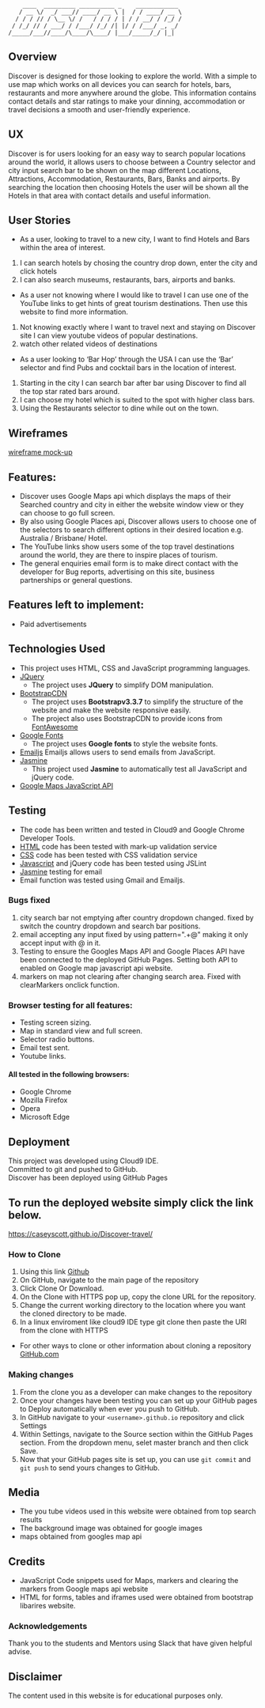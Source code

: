         ____  _________ __________ _    ____________ 
       / __ \/  _/ ___// ____/ __ \ |  / / ____/ __ \
      / / / // / \__ \/ /   / / / / | / / __/ / /_/ /
     / /_/ // / ___/ / /___/ /_/ /| |/ / /___/ _, _/ 
    /_____/___//____/\____/\____/ |___/_____/_/ |_|  

 

## Overview  
Discover is designed for those looking to explore the world.
With a simple to use map which works on all devices you can search for hotels, bars, restaurants and more anywhere around the globe.
This information contains contact details and star ratings to make your dinning, accommodation or travel decisions a smooth and user-friendly experience.

## UX 
Discover is for users looking for an easy way to search popular locations around the world, it allows users to choose between a Country selector and city input search bar to be shown on the map different Locations, Attractions, Accommodation, Restaurants, Bars, Banks and airports. By searching the location then choosing Hotels the user will be shown all the Hotels in that area with contact details and useful information.

## User Stories   
-	As a user, looking to travel to a new city, I want to find Hotels and Bars within the area of interest.
1. I can search hotels by chosing the country drop down, enter the city and click hotels
2. I can also search museums, restaurants, bars, airports and banks.


-	As a user not knowing where I would like to travel I can use one of the YouTube links to get hints of great tourism destinations. Then use this website to find more information. 
1. Not knowing exactly where I want to travel next and staying on Discover site I can view youtube videos of popular destinations.
2. watch other related videos of destinations 

-	As a user looking to ‘Bar Hop’ through the USA I can use the ‘Bar’ selector and find Pubs and cocktail bars in the location of interest.
1. Starting in the city I can search bar after bar using Discover to find all the top star rated bars around.
2. I can choose my hotel which  is suited to the spot with higher class bars.
3. Using the Restaurants selector to dine while out on the town.

## Wireframes 
[wireframe mock-up](https://github.com/CaseyScott/milestone-2-interactive-frontend/blob/master/assets/images/mockup.png)

## Features:  
-	Discover uses Google Maps api which displays the maps of their Searched country and city in either the website window view or they can choose to go full screen.  
-	By also using Google Places api, Discover allows users to choose one of the selectors to search different options in their desired location e.g.  Australia / Brisbane/ Hotel.   
-	The YouTube links show users some of the top travel destinations around the world, they are there to inspire places of tourism. 
-	The general enquiries email form is to make direct contact with the developer for Bug reports, advertising on this site, business partnerships or general questions.  

## Features left to implement:  
-	Paid advertisements  

## Technologies Used
- This project uses HTML, CSS and JavaScript programming languages.
- [JQuery](https://jquery.com)
    - The project uses **JQuery** to simplify DOM manipulation.
- [BootstrapCDN](https://www.bootstrapcdn.com/)
    - The project uses **Bootstrapv3.3.7** to simplify the structure of the website and make the website responsive easily.
    - The project also uses BootstrapCDN to provide icons from [FontAwesome](https://www.bootstrapcdn.com/fontawesome/)
- [Google Fonts](https://fonts.google.com/)
    - The project uses **Google fonts** to style the website fonts.
- [Emailjs](http://www.emailjs.com/) Emailjs allows users to send emails from JavaScript.
- [Jasmine](https://jasmine.github.io/)
    - This project used **Jasmine** to automatically test all JavaScript and jQuery code.
- [Google Maps JavaScript API](https://developers.google.com/maps/documentation/)
    
## Testing  
-	The code has been written and tested in Cloud9 and Google Chrome Developer Tools.  
-	[HTML]( https://validator.w3.org/) code has been tested with mark-up validation service  
-	[CSS](https://jigsaw.w3.org/css-validator/) code has been tested with  CSS validation service  
-	[Javascript](https://www.jslint.com/) and jQuery code has been tested using JSLint  
-	[Jasmine](https://jasmine.github.io/) testing for email 
-   Email function was tested using Gmail and Emailjs.

### Bugs fixed
1. city search bar not emptying after country dropdown changed. fixed by switch the country dropdown and search bar positions.
2. email accepting any input fixed by using pattern=".+@" making it only accept input with @ in it.
3. Testing to ensure the Googles Maps API and Google Places API have been connected to the deployed GitHub Pages. Setting both API to enabled on Google map javascript api website.
4. markers on map not clearing after changing search area. Fixed with clearMarkers onclick function.

### Browser testing for all features: 
- Testing screen sizing.
- Map in standard view and full screen.
- Selector radio buttons.
- Email test sent.
- Youtube links.
#### All tested in the following browsers:
-	Google Chrome  
-	Mozilla Firefox  
-	Opera  
-	Microsoft Edge  



## Deployment
This project was developed using Cloud9  IDE.  
Committed to git and pushed to GitHub.  
Discover has been deployed using GitHub Pages  

## To run the deployed website simply click the link below.  
https://caseyscott.github.io/Discover-travel/  

### How to Clone
1. Using this link [Github](https://github.com/CaseyScott/milestone-2-interactive-frontend)
2. On GitHub, navigate to the main page of the repository
3. Click Clone Or Download.
4. On the Clone with HTTPS pop up, copy the clone URL for the repository.
5. Change the current working directory to the location where you want the cloned directory to be made.
6. In a linux enviroment like cloud9 IDE type git clone then paste the URl from the clone with HTTPS

- For other ways to clone or other information about cloning a repository [GitHub.com](https://caseyscott.github.io/Discover-travel/)

### Making changes
1. From the clone you as a developer can make changes to the repository
2. Once your changes have been testing you can set up your GitHub pages to Deploy automatically when ever you push to GitHub.
3. In GitHub navigate to your `<username>.github.io` repository and click Settings
4. Within Settings, navigate to the Source section within the GitHub Pages section. From the dropdown menu, selet master branch and then click Save.
5. Now that your GitHub pages site is set up, you can use `git commit` and `git push` to send yours changes to GitHub.
 

## Media  
-	The you tube videos used in this website were obtained from top search results  
-	The background image was obtained for google images
-	maps obtained from googles map api

## Credits 
-   JavaScript Code snippets used for Maps, markers and clearing the markers from Google maps api website
-   HTML for forms, tables and iframes used were obtained from bootstrap libarires website.  


### Acknowledgements
Thank you to the students and Mentors using Slack that have given helpful advise.

## Disclaimer 
The content used in this website is for educational purposes only.  